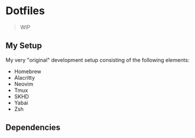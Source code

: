 # Dotfiles

> WIP

## My Setup

My very "original" development setup consisting of the following elements:

- Homebrew
- Alacritty
- Neovim
- Tmux
- SKHD
- Yabai
- Zsh

## Dependencies

